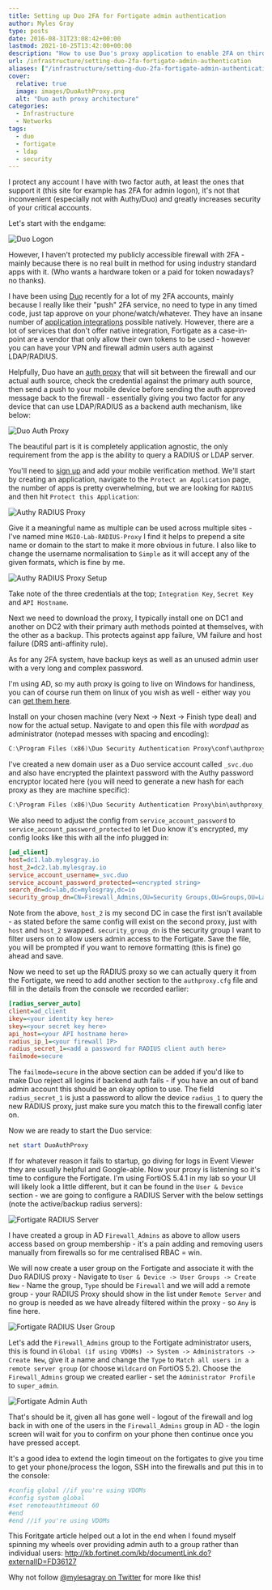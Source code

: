 ```yaml
---
title: Setting up Duo 2FA for Fortigate admin authentication
author: Myles Gray
type: posts
date: 2016-08-31T23:08:42+00:00
lastmod: 2021-10-25T13:42:00+00:00
description: "How to use Duo's proxy application to enable 2FA on third party devices"
url: /infrastructure/setting-duo-2fa-fortigate-admin-authentication
aliases: ["/infrastructure/setting-duo-2fa-fortigate-admin-authentication", "/infrastructure/setting-duo-2fa-fortigate-admin-authentication/amp", "/security/setting-duo-2fa-fortigate-admin-authentication", "/security/setting-duo-2fa-fortigate-admin-authentication/amp"]
cover:
  relative: true
  image: images/DuoAuthProxy.png
  alt: "Duo auth proxy architecture"
categories:
  - Infrastructure
  - Networks
tags:
  - duo
  - fortigate
  - ldap
  - security
---
```


I protect any account I have with two factor auth, at least the ones that support it (this site for example has 2FA for admin logon), it's not that inconvenient (especially not with Authy/Duo) and greatly increases security of your critical accounts.

Let's start with the endgame:

![Duo Logon][1]

However, I haven't protected my publicly accessible firewall with 2FA - mainly because there is no real built in method for using industry standard apps with it. (Who wants a hardware token or a paid for token nowadays? no thanks).

I have been using [Duo][2] recently for a lot of my 2FA accounts, mainly because I really like their "push" 2FA service, no need to type in any timed code, just tap approve on your phone/watch/whatever. They have an insane number of [application integrations][3] possible natively. However, there are a lot of services that don't offer native integration, Fortigate as a case-in-point are a vendor that only allow their own tokens to be used - however you can have your VPN and firewall admin users auth against LDAP/RADIUS.

Helpfully, Duo have an [auth proxy][4] that will sit between the firewall and our actual auth source, check the credential against the primary auth source, then send a push to your mobile device before sending the auth approved message back to the firewall - essentially giving you two factor for any device that can use LDAP/RADIUS as a backend auth mechanism, like below:

![Duo Auth Proxy][5]

The beautiful part is it is completely application agnostic, the only requirement from the app is the ability to query a RADIUS or LDAP server.

You'll need to [sign up][6] and add your mobile verification method. We'll start by creating an application, navigate to the `Protect an Application` page, the number of apps is pretty overwhelming, but we are looking for `RADIUS` and then hit `Protect this Application`:

![Authy RADIUS Proxy][7]

Give it a meaningful name as multiple can be used across multiple sites - I've named mine `MGIO-Lab-RADIUS-Proxy` I find it helps to prepend a site name or domain to the start to make it more obvious in future. I also like to change the username normalisation to `Simple` as it will accept any of the given formats, which is fine by me.

![Authy RADIUS Proxy Setup][8]

Take note of the three credentials at the top; `Integration Key`, `Secret Key` and `API Hostname`.

Next we need to download the proxy, I typically install one on DC1 and another on DC2 with their primary auth methods pointed at themselves, with the other as a backup. This protects against app failure, VM failure and host failure (DRS anti-affinity rule).

As for any 2FA system, have backup keys as well as an unused admin user with a very long and complex password.

I'm using AD, so my auth proxy is going to live on Windows for handiness, you can of course run them on linux of you wish as well - either way you can [get them here][9].

Install on your chosen machine (very Next -> Next -> Finish type deal) and now for the actual setup. Navigate to and open this file with _wordpad_ as administrator (notepad messes with spacing and encoding):

```powershell
C:\Program Files (x86)\Duo Security Authentication Proxy\conf\authproxy.cfg
```

I've created a new domain user as a Duo service account called `_svc.duo` and also have encrypted the plaintext password with the Authy password encryptor located here (you will need to generate a new hash for each proxy as they are machine specific):

```powershell
C:\Program Files (x86)\Duo Security Authentication Proxy\bin\authproxy_passwd.exe
```

We also need to adjust the config from `service_account_password` to `service_account_password_protected` to let Duo know it's encrypted, my config looks like this with all the info plugged in:

```ini
[ad_client]
host=dc1.lab.mylesgray.io
host_2=dc2.lab.mylesgray.io 
service_account_username=_svc.duo  
service_account_password_protected=<encrypted string>  
search_dn=dc=lab,dc=mylesgray,dc=io
security_group_dn=CN=Firewall_Admins,OU=Security Groups,OU=Groups,OU=Lab,DC=lab,DC=mylesgray,DC=io
```

Note from the above, `host_2` is my second DC in case the first isn't available - as stated before the same config will exist on the second proxy, just with `host` and `host_2` swapped. `security_group_dn` is the security group I want to filter users on to allow users admin access to the Fortigate. Save the file, you will be prompted if you want to remove formatting (this is fine) go ahead and save.

Now we need to set up the RADIUS proxy so we can actually query it from the Fortigate, we need to add another section to the `authproxy.cfg` file and fill in the details from the console we recorded earlier:

```ini
[radius_server_auto]
client=ad_client
ikey=<your identity key here>  
skey=<your secret key here>
api_host=<your API hostname here>
radius_ip_1=<your firewall IP>
radius_secret_1=<add a password for RADIUS client auth here>
failmode=secure
```

The `failmode=secure` in the above section can be added if you'd like to make Duo reject all logins if backend auth fails - if you have an out of band admin account this should be an okay option to use. The field `radius_secret_1` is just a password to allow the device `radius_1` to query the new RADIUS proxy, just make sure you match this to the firewall config later on.

Now we are ready to start the Duo service:

```powershell
net start DuoAuthProxy
```

If for whatever reason it fails to startup, go diving for logs in Event Viewer they are usually helpful and Google-able. Now your proxy is listening so it's time to configure the Fortigate. I'm using FortiOS 5.4.1 in my lab so your UI will likely look a little different, but it can be found in the `User & Device` section - we are going to configure a RADIUS Server with the below settings (note the active/backup radius servers):

![Fortigate RADIUS Server][10]

I have created a group in AD `Firewall_Admins` as above to allow users access based on group membership - it's a pain adding and removing users manually from firewalls so for me centralised RBAC = win.

We will now create a user group on the Fortigate and associate it with the Duo RADIUS proxy - Navigate to `User & Device -> User Groups -> Create New` - Name the group, `Type` should be `Firewall` and we will add a remote group - your RADIUS Proxy should show in the list under `Remote Server` and no group is needed as we have already filtered within the proxy - so `Any` is fine here.

![Fortigate RADIUS User Group][11]

Let's add the `Firewall_Admins` group to the Fortigate administrator users, this is found in `Global (if using VDOMs) -> System -> Administrators -> Create New`, give it a name and change the `Type` to `Match all users in a remote server group` (or choose `Wildcard` on FortiOS 5.2). Choose the `Firewall_Admins` group we created earlier - set the `Administrator Profile` to `super_admin`.

![Fortigate Admin Auth][12]

That's should be it, given all has gone well - logout of the firewall and log back in with one of the users in the `Firewall_Admins` group in AD - the login screen will wait for you to confirm on your phone then continue once you have pressed accept.

It's a good idea to extend the login timeout on the fortigates to give you time to get your phone/process the logon, SSH into the firewalls and put this in to the console:

```sh
#config global //if you're using VDOMs
#config system global
#set remoteauthtimeout 60
#end
#end //if you're using VDOMs
```

This Foritgate article helped out a lot in the end when I found myself spinning my wheels over providing admin auth to a group rather than individual users: <http://kb.fortinet.com/kb/documentLink.do?externalID=FD36127>

Why not follow [@mylesagray on Twitter][13] for more like this!

 [1]: images/IMG_0026.gif
 [2]: https://duo.com/
 [3]: https://duo.com/solutions/features/supported-applications
 [4]: https://duo.com/docs/authproxy-overview
 [5]: images/DuoAuthProxy.png
 [6]: https://signup.duo.com/
 [7]: images/DuoRADIUSProxySelection.png
 [8]: images/DuoRADIUSProxy.png
 [9]: https://duo.com/docs/ldap
 [10]: images/Fortigate-Radius-Config.png
 [11]: images/Screen-Shot-2016-08-31-at-23.42.58.png
 [12]: images/Screen-Shot-2016-08-31-at-23.45.31.png
 [13]: https://twitter.com/mylesagray
